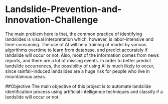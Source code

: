 # Landslide-Prevention-and-Innovation-Challenge
The main problem here is that, the common practice of identifying landslides is visual interpretation which, however, is labor-intensive and time-consuming. The use of AI will help training of model by various algorithms overtime to learn from database, and predict accurately if landslide will occur or not.
Also, most of the information comes from news reports, and there are a lot of missing events. In order to better predict landslide occurrences, the possibility of using AI is much likely to occur, since rainfall-induced landslides are a huge risk for people who live in mountainous areas.

##Objective
The main objective of this project is to automate landslide identification process using artificial intelligence techniques and classify if a landslide will occur or not.
